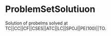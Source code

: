 # ProblemSetSolutiuon


Solution of  probelms solved at TC||CC||CF||CSES||ATC||LC||SPOJ||PE(100)||TO.
